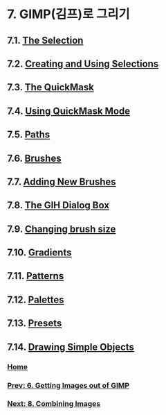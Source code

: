 # 7. GIMP(김프)로 그리기
## 7.1. [The Selection](./07-01-the-selection.md)
## 7.2. [Creating and Using Selections](./07-02-00-creating-and-using-selections.md)
## 7.3. [The QuickMask](./07-03-00-the-quickmask.md)
## 7.4. [Using QuickMask Mode](./07-04-using-quickmask-mode.md)
## 7.5. [Paths](./07-05-00-paths.md)
## 7.6. [Brushes](./07-06-brushes.md)
## 7.7. [Adding New Brushes](./07-07-adding-new-brushes.md)
## 7.8. [The GIH Dialog Box](./07-08-the-gih-dialog-box.md)
## 7.9. [Changing brush size](./07-09-00-changing-brush-size.md)
## 7.10. [Gradients](./07-10-gradients.md)
## 7.11. [Patterns](./07-11-patterns.md)
## 7.12. [Palettes](./07-12-00-palettes.md)
## 7.13. [Presets](./07-13-presets.md)
## 7.14. [Drawing Simple Objects](./07-14-00-drawing-simple-objects.md)

### [Home](./00-home.md)
### [Prev: 6. Getting Images out of GIMP](./06-00-getting-images-out-of-gimp.md)
### [Next: 8. Combining Images](./08-00-combining-images.md)